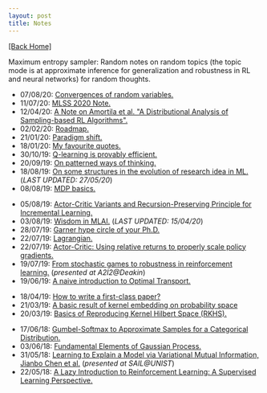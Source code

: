 ```yaml
---
layout: post
title: Notes
---  
```

[[Back Home]](/)   

Maximum entropy sampler: Random notes on random topics (the topic mode is at approximate inference for generalization and robustness in RL and neural networks) for random thoughts. 

<!-- A collection of my notes drafted for various topics that I have investigated. I try the best to be self-contained when possible. A new blog post every week with probability of $1/3$. Most posts are in RL, Variational Inference and Information Theory with the goal in mind that they must be both *empirically* and *theoretically* insightful. Some are perspectives and insights about research per se.  -->

<!-- * 16/02/20: [A distributional perspective on learning.](/blogs/distributional) --> 


* 07/08/20: [Convergences of random variables.](/blogs/convergences_of_rvs)  
* 11/07/20: [MLSS 2020 Note.](/blogs/mlss20.pdf)  
* 12/04/20: [A Note on  Amortila et al. "A Distributional Analysis of Sampling-based RL Algorithms".](/blogs/distributional_analysis)
* 02/02/20: [Roadmap.](/blogs/read_map)
* 21/01/20: [Paradigm shift.](/blogs/paradigm_shift)
* 18/01/20: [My favourite quotes.](/blogs/quotes)
* 30/10/19: [Q-learning is provably efficient.](/blogs/q_learning_provable)
* 20/09/19: [On patterned ways of thinking.](/blogs/rand_great)
* 18/08/19: [On some structures in the evolution of research idea in ML.](/blogs/paper_structures) (*LAST UPDATED: 27/05/20*)
* 08/08/19: [MDP basics.](/blogs/mdp)
<!-- * 06/08/19: [Concentration Inequalities.](/blogs/concentration_ineq) -->
* 05/08/19: [Actor-Critic Variants and Recursion-Preserving Principle for Incremental Learning.](/blogs/ac_variants)
* 03/08/19: [Wisdom in MLAI.](/blogs/wisdom) (*LAST UPDATED: 15/04/20*)
* 28/07/19: [Garner hype circle of your Ph.D.](/blogs/hype_circle)
* 22/07/19: [Lagrangian.](/blogs/lagrangian)
* 22/07/19: [Actor-Critic: Using relative returns to properly scale policy gradients.](/blogs/actor_critic) 
* 19/07/19: [From stochastic games to robustness in reinforcement learning.](/blogs/sgrl.pdf) (*presented at A2I2@Deakin*)
* 19/06/19: [A naive introduction to Optimal Transport.](/blogs/ot_intro) 
<!-- * 13/05/19: [Who to follow?](/blogs/who_to_follow)  -->
* 18/04/19: [How to write a first-class paper?](/blogs/how_to_write_papers) 
* 21/03/19: [A basic result of kernel embedding on probability space](/blogs/functional_prob_space)
* 20/03/19: [Basics of Reproducing Kernel Hilbert Space (RKHS).](/blogs/rkhs.pdf) 
<!-- * 08/08/18: [How Information theory possibly helps AI?](http://mlsidenotes.blogspot.com/2018/08/from-information-theory-to-machine.html) -->
* 17/06/18: [Gumbel-Softmax to Approximate Samples for a Categorical Distribution.](/blogs/gumbel_softmax) 
* 03/06/18: [Fundamental Elements of Gaussian Process.](/blogs/gp_fr.pdf) 
* 31/05/18: [Learning to Explain a Model via Variational Mutual Information, Jianbo Chen et al.](/blogs/l2x.pdf) (*presented at SAIL@UNIST*)   
* 22/05/18: [A Lazy Introduction to Reinforcement Learning: A Supervised Learning Perspective.](/blogs/rl_intro.pdf) 



<!-- ## Topics I plan to write on  
* <strike>Actor-critic algorithms in RL: done</strike> 
* Stabilizing and variance-reduction in Actor-Critic:
    * [Catastrophic forgetting and continual learning](https://arxiv.org/abs/1807.04015) 
    * [TD-regularized Actor-Critic methods](https://arxiv.org/abs/1812.08288) 
* Variational Inference in RL:
    * [Deep Variational RL for POMDPs](https://arxiv.org/abs/1806.02426)

* Invariant risk minimization  
* No free lunch theorem   -->
